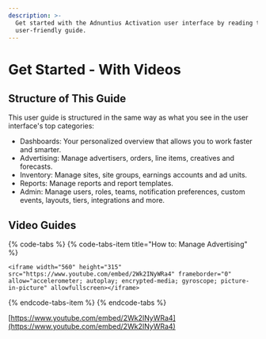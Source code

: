 ```yaml
---
description: >-
  Get started with the Adnuntius Activation user interface by reading this
  user-friendly guide.
---
```


# Get Started - With Videos

## Structure of This Guide

This user guide is structured in the same way as what you see in the user interface's top categories: 

* Dashboards: Your personalized overview that allows you to work faster and smarter. 
* Advertising: Manage advertisers, orders, line items, creatives and forecasts.
* Inventory: Manage sites, site groups, earnings accounts and ad units.
* Reports: Manage reports and report templates.
* Admin: Manage users, roles, teams, notification preferences, custom events, layouts, tiers, integrations and more.

## Video Guides

{% code-tabs %}
{% code-tabs-item title="How to: Manage Advertising" %}
```text
<iframe width="560" height="315" src="https://www.youtube.com/embed/2Wk2INyWRa4" frameborder="0" allow="accelerometer; autoplay; encrypted-media; gyroscope; picture-in-picture" allowfullscreen></iframe>
```
{% endcode-tabs-item %}
{% endcode-tabs %}

[https://www.youtube.com/embed/2Wk2INyWRa4](https://www.youtube.com/embed/2Wk2INyWRa4)

